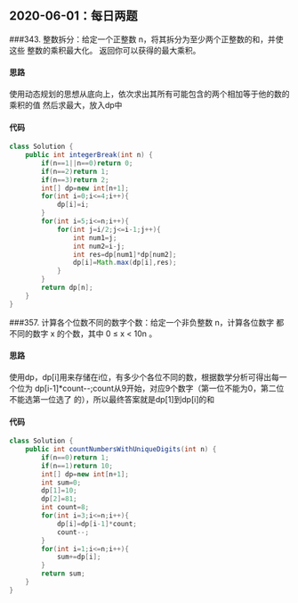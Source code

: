 ## 2020-06-01：每日两题

###343. 整数拆分：给定一个正整数 n，将其拆分为至少两个正整数的和，并使这些
整数的乘积最大化。 返回你可以获得的最大乘积。
#### 思路
使用动态规划的思想从底向上，依次求出其所有可能包含的两个相加等于他的数的乘积的值
然后求最大，放入dp中
#### 代码
```java
class Solution {
    public int integerBreak(int n) {
        if(n==1||n==0)return 0;
        if(n==2)return 1;
        if(n==3)return 2;
        int[] dp=new int[n+1];
        for(int i=0;i<=4;i++){
            dp[i]=i;
        }
        for(int i=5;i<=n;i++){
            for(int j=i/2;j<=i-1;j++){
                int num1=j;
                int num2=i-j;
                int res=dp[num1]*dp[num2];
                dp[i]=Math.max(dp[i],res);
            }
        }
        return dp[n];
    }
}
```

###357. 计算各个位数不同的数字个数：给定一个非负整数 n，计算各位数字
都不同的数字 x 的个数，其中 0 ≤ x < 10n 。
#### 思路
使用dp，dp[i]用来存储在i位，有多少个各位不同的数，根据数学分析可得出每一个位为
dp[i-1]*count--;count从9开始，对应9个数字（第一位不能为0，第二位不能选第一位选了
的），所以最终答案就是dp[1]到dp[i]的和
#### 代码
```java
class Solution {
    public int countNumbersWithUniqueDigits(int n) {
        if(n==0)return 1;
        if(n==1)return 10;
        int[] dp=new int[n+1];
        int sum=0;
        dp[1]=10;
        dp[2]=81;
        int count=8;
        for(int i=3;i<=n;i++){
            dp[i]=dp[i-1]*count;
            count--;
        }
        for(int i=1;i<=n;i++){
            sum+=dp[i];
        }
        return sum;
    }
}
```



<details class="details-reset details-overlay details-overlay-dark" style="box-sizing: border-box; display: block;"><summary data-hotkey="l" aria-label="Jump to line" role="button" style="box-sizing: border-box; display: list-item; cursor: pointer; list-style: none;"></summary></details>

 